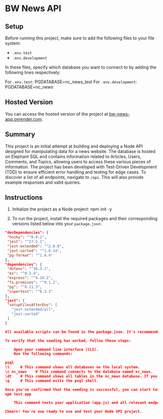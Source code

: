 # BW News API

## Setup

Before running this project, make sure to add the following files to your file system:

- `.env.test`
- `.env.development`

In these files, specify which database you want to connect to by adding the following lines respectively:

For `.env.test`: PGDATABASE=nc_news_test
For `.env.development`: PGDATABASE=nc_news


## Hosted Version

You can access the hosted version of the project at [bw-news-app.onrender.com](https://bw-news-app.onrender.com).

## Summary

This project is an initial attempt at building and deploying a Node API designed for manipulating data for a news website. The database is hosted on Elephant SQL and contains information related to Articles, Users, Comments, and Topics, allowing users to access these various pieces of information. The project has been developed with Test-Driven Development (TDD) to ensure efficient error handling and testing for edge cases. To discover a list of all endpoints, navigate to `/api`. This will also provide example responses and valid queries.

## Instructions

1. Initialize the project as a Node project:
npm init -y


2. To run the project, install the required packages and their corresponding versions listed below into your `package.json`:

```json
"devDependencies": {
 "husky": "^8.0.2",
 "jest": "^27.5.1",
 "jest-extended": "^2.0.0",
 "jest-sorted": "^1.0.14",
 "pg-format": "^1.0.4"
},
"dependencies": {
 "dotenv": "^16.3.1",
 "ex": "^0.1.4",
 "express": "^4.18.2",
 "fs.promises": "^0.1.2",
 "pg": "^8.11.3",
 "supertest": "^6.3.3"
},
"jest": {
 "setupFilesAfterEnv": [
   "jest-extended/all",
   "jest-sorted"
 ]
}

All available scripts can be found in the package.json. It's recommended to run the "seed" script first to ensure the database is correctly seeded.

To verify that the seeding has worked, follow these steps:

    Open your command line interface (CLI).
    Run the following commands:

psql
\l     # This command shows all databases on the local system.
\c nc_news    # This command connects to the database named nc_news.
\dt    # This command shows all tables in the nc_news database. If you can't see any tables here, try running the seed again.
\q     # This command exits the psql shell.

Once you've confirmed that the seeding is successful, you can start testing:
npm test app

    This command tests your application (app.js) and all relevant endpoints. It also seeds the test database before each test.

Cheers! You're now ready to use and test your Node API project.
